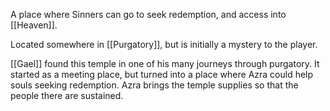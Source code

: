 A place where Sinners can go to seek redemption, and access into [[Heaven]].

Located somewhere in [[Purgatory]], but is initially a mystery to the player.

[[Gael]] found this temple in one of his many journeys through purgatory. It started as a meeting place, but turned into a place where Azra could help souls seeking redemption. Azra brings the temple supplies so that the people there are sustained.